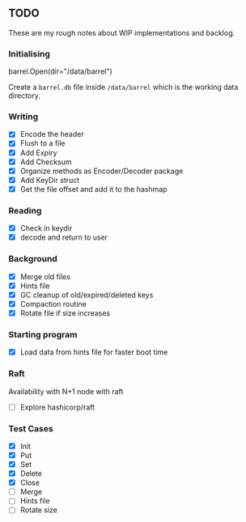 ## TODO

These are my rough notes about WIP implementations and backlog.

### Initialising

barrel.Open(dir="/data/barrel")

Create a `barrel.db` file inside `/data/barrel` which is the working data directory.

### Writing

- [x] Encode the header
- [x] Flush to a file
- [x] Add Expiry
- [x] Add Checksum
- [x] Organize methods as Encoder/Decoder package
- [x] Add KeyDir struct
- [x] Get the file offset and add it to the hashmap

### Reading

- [x] Check in keydir
- [x] decode and return to user 

### Background

- [x] Merge old files
- [x] Hints file
- [x] GC cleanup of old/expired/deleted keys
- [x] Compaction routine
- [x] Rotate file if size increases
### Starting program

- [x] Load data from hints file for faster boot time

### Raft

Availability with N+1 node with raft

- [ ] Explore hashicorp/raft

### Test Cases

- [x] Init
- [x] Put
- [x] Set
- [x] Delete
- [x] Close
- [ ] Merge
- [ ] Hints file
- [ ] Rotate size
